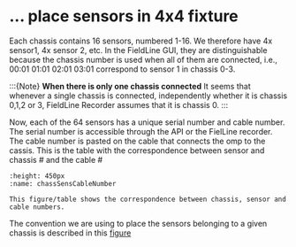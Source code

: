 # ... place sensors in 4x4 fixture

Each chassis contains 16 sensors, numbered 1-16. We therefore have 4x sensor1, 4x sensor 2, etc. In the FieldLine GUI, they are distinguishable because the chassis number is used when all of them are connected, i.e., 00:01 01:01 02:01 03:01 correspond to sensor 1 in chassis 0-3. 

:::{Note}
**When there is only one chassis connected**
It seems that whenever a single chassis is connected, independently whether it is chassis 0,1,2 or 3, FieldLine Recorder assumes that it is chassis 0.
:::

Now, each of the 64 sensors has a unique serial number and cable number. The serial number is accessible through the API or the FielLine recorder. The cable number is pasted on the cable that connects the omp to the cassis. This is the table with the correspondence between sensor and chassis # and the cable #

```{figure} ../attachments/chassSensCableNumber.png
:height: 450px
:name: chassSensCableNumber
	
This figure/table shows the correspondence between chassis, sensor and cable numbers.
```

The convention we are using to place the sensors belonging to a given chassis is described in this [figure](calib_20210813-14_2)